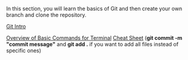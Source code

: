 In this section, you will learn the basics of Git and then create your own branch and clone the repository.

[Git Intro](https://youtu.be/e9lnsKot_SQ?feature=shared)

[Overview of Basic Commands for Terminal](https://github.com/devaaravmishra/git-commands)
[Cheat Sheet](https://about.gitlab.com/images/press/git-cheat-sheet.pdf) (**git commit -m "commit message"** and **git add .** if you want to add all files instead of specific ones)

